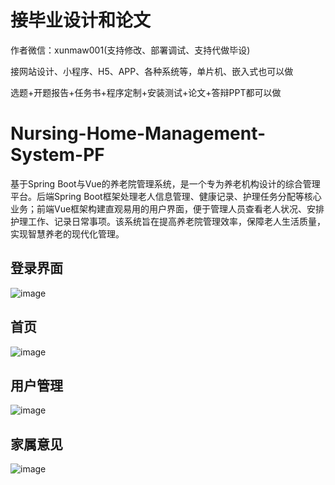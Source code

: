 # 接毕业设计和论文
作者微信：xunmaw001(支持修改、部署调试、支持代做毕设)

接网站设计、小程序、H5、APP、各种系统等，单片机、嵌入式也可以做

选题+开题报告+任务书+程序定制+安装测试+论文+答辩PPT都可以做
# Nursing-Home-Management-System-PF
基于Spring Boot与Vue的养老院管理系统，是一个专为养老机构设计的综合管理平台。后端Spring Boot框架处理老人信息管理、健康记录、护理任务分配等核心业务；前端Vue框架构建直观易用的用户界面，便于管理人员查看老人状况、安排护理工作、记录日常事项。该系统旨在提高养老院管理效率，保障老人生活质量，实现智慧养老的现代化管理。
## 登录界面
![image](https://github.com/user-attachments/assets/975f7ed3-2fae-4b05-ad2d-a56f45bf97e6)
## 首页
![image](https://github.com/user-attachments/assets/3f09388a-b2e3-4420-81b3-716ccb08d986)
## 用户管理
![image](https://github.com/user-attachments/assets/76bb4630-e183-4bda-87a9-4abb3bd9f697)
## 家属意见
![image](https://github.com/user-attachments/assets/aafe70c8-de6c-488a-b7e9-be577db05ebc)



